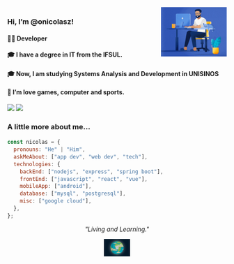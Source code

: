 <img align='right' src="https://raw.githubusercontent.com/onicolasz/onicolasz/master/assets/dev5.gif" width="30%">

### Hi, I’m @onicolasz! 
#### 👨‍💻 Developer
#### 🎓 I have a degree in IT from the IFSUL.
#### 🎓 Now, I am studying Systems Analysis and Development in UNISINOS
#### 💞 I’m love games, computer and sports.

[![](https://img.shields.io/badge/LinkedIn-NicolasBarros-blue)](https://www.linkedin.com/in/nicolas-barros-de-souza-06b315124) [![](https://img.shields.io/badge/mail-nicolasbarrosdesouza%gmail.com-red)](mailto:nicolasbarrosdesouza@gmail.com)

### A little more about me...

```javascript
const nicolas = {
  pronouns: "He" | "Him",
  askMeAbout: ["app dev", "web dev", "tech"],
  technologies: {
    backEnd: ["nodejs", "express", "spring boot"],
    frontEnd: ["javascript", "react", "vue"],
    mobileApp: ["android"],
    database: ["mysql", "postgresql"],
    misc: ["google cloud"],
  },
};
```

<p align="center">
    <em>"Living and Learning."</em>
</p>
<p align="center">
<img src="https://raw.githubusercontent.com/onicolasz/onicolasz/master/assets/terra.gif" width="12%" align='center'>
</p>
